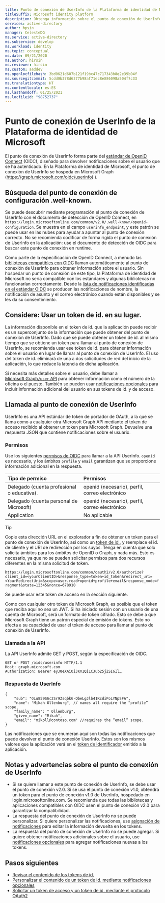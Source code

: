 ```yaml
---
title: Punto de conexión de UserInfo de la Plataforma de identidad de Microsoft | Azure
titleSuffix: Microsoft identity platform
description: Obtenga información sobre el punto de conexión de UserInfo en la Plataforma de identidad de Microsoft.
services: active-directory
author: hpsin
manager: CelesteDG
ms.service: active-directory
ms.subservice: develop
ms.workload: identity
ms.topic: conceptual
ms.date: 09/21/2020
ms.author: hirsin
ms.reviewer: hirsin
ms.custom: aaddev
ms.openlocfilehash: 3bd0621d607b121f19bc47c717343b8e2e39b04f
ms.sourcegitcommit: 5cdd0b378d6377b98af71ec8e886098a504f7c33
ms.translationtype: HT
ms.contentlocale: es-ES
ms.lasthandoff: 01/25/2021
ms.locfileid: "98752737"
---
```

# <a name="microsoft-identity-platform-userinfo-endpoint"></a>Punto de conexión de UserInfo de la Plataforma de identidad de Microsoft

El punto de conexión de UserInfo forma parte del [estándar de OpenID Connect](https://openid.net/specs/openid-connect-core-1_0.html#UserInfo) (OIDC), diseñado para devolver notificaciones sobre el usuario que se ha autenticado.  En la Plataforma de identidad de Microsoft, el punto de conexión de UserInfo se hospeda en Microsoft Graph (https://graph.microsoft.com/oidc/userinfo) ). 

## <a name="find-the-well-known-configuration-endpoint"></a>Búsqueda del punto de conexión de configuración .well-known.

Se puede descubrir mediante programación el punto de conexión de UserInfo con el documento de detección de OpenID Connect, en `https://login.microsoftonline.com/common/v2.0/.well-known/openid-configuration`. Se muestra en el campo `userinfo_endpoint`, y este patrón se puede usar en las nubes para ayudar a apuntar al punto de conexión correcto.  No se recomienda codificar de forma rígida el punto de conexión de UserInfo en la aplicación: use el documento de detección de OIDC para buscar este punto de conexión en runtime.

Como parte de la especificación de OpenID Connect, a menudo las [bibliotecas compatibles con OIDC](https://openid.net/developers/certified/) llaman automáticamente al punto de conexión de UserInfo para obtener información sobre el usuario.  Sin hospedar un punto de conexión de este tipo, la Plataforma de identidad de Microsoft no sería compatible con los estándares y algunas bibliotecas no funcionarían correctamente.  Desde la [lista de notificaciones identificadas en el estándar OIDC](https://openid.net/specs/openid-connect-core-1_0.html#StandardClaims) se producen las notificaciones de nombre, la notificación de asunto y el correo electrónico cuando están disponibles y se les da su consentimiento.  

## <a name="consider-use-an-id-token-instead"></a>Considere: Usar un token de id. en su lugar.

La información disponible en el token de id. que la aplicación puede recibir es un superconjunto de la información que puede obtener del punto de conexión de UserInfo.  Dado que se puede obtener un token de id. al mismo tiempo que se obtiene un token para llamar al punto de conexión de UserInfo, se recomienda usar ese token de id. para obtener información sobre el usuario en lugar de llamar al punto de conexión de UserInfo.  El uso del token de id. eliminará de una a dos solicitudes de red del inicio de la aplicación, lo que reduce la latencia de dicha aplicación.

Si necesita más detalles sobre el usuario, debe llamar a [Microsoft Graph`/user` API](/graph/api/user-get) para obtener información como el número de la oficina o el puesto.   También se pueden usar [notificaciones opcionales](active-directory-optional-claims.md) para incluir información adicional del usuario en sus tokens de id. y de acceso.

## <a name="calling-the-userinfo-endpoint"></a>Llamada al punto de conexión de UserInfo

UserInfo es una API estándar de token de portador de OAuth, a la que se llama como a cualquier otra Microsoft Graph API mediante el token de acceso recibido al obtener un token para Microsoft Graph. Devuelve una respuesta JSON que contiene notificaciones sobre el usuario.

### <a name="permissions"></a>Permisos

Use los siguientes [permisos de OIDC](v2-permissions-and-consent.md#openid-connect-scopes) para llamar a la API UserInfo. `openid` es necesario, y los ámbitos `profile` y `email` garantizan que se proporcione información adicional en la respuesta.

|Tipo de permiso      | Permisos    |
|:--------------------|:---------------------------------------------------------|
|Delegado (cuenta profesional o educativa). | openid (necesario), perfil, correo electrónico |
|Delegado (cuenta personal de Microsoft) | openid (necesario), perfil, correo electrónico |
|Application | No aplicable |

> [!TIP]
> Copie esta dirección URL en el explorador a fin de obtener un token para el punto de conexión de UserInfo, así como un [token de id.](id-tokens.md), y reemplace el id. de cliente y el URI de redirección por los suyos. Tenga en cuenta que solo solicita ámbitos para los ámbitos de OpenID o Graph, y nada más.  Esto es necesario, ya que no se pueden solicitar permisos para dos recursos diferentes en la misma solicitud de token.
>
> `https://login.microsoftonline.com/common/oauth2/v2.0/authorize?client_id=<yourClientID>&response_type=token+id_token&redirect_uri=<YourRedirectUri>&scope=user.read+openid+profile+email&response_mode=fragment&state=12345&nonce=678910`
>
> Se puede usar este token de acceso en la sección siguiente.

Como con cualquier otro token de Microsoft Graph, es posible que el token que reciba aquí no sea un JWT. Si ha iniciado sesión con un usuario de una cuenta de Microsoft, será un formato de token cifrado. Esto se debe a que Microsoft Graph tiene un patrón especial de emisión de tokens. Esto no afecta a su capacidad de usar el token de acceso para llamar al punto de conexión de UserInfo.

### <a name="calling-the-api"></a>Llamada a la API

La API UserInfo admite GET y POST, según la especificación de OIDC.

```http
GET or POST /oidc/userinfo HTTP/1.1
Host: graph.microsoft.com
Authorization: Bearer eyJ0eXAiOiJKV1QiLCJub25jZSI6Il…
```

### <a name="userinfo-response"></a>Respuesta de UserInfo

```jsonc
{
    "sub": "OLu859SGc2Sr9ZsqbkG-QbeLgJlb41KcdiPoLYNpSFA",
    "name": "Mikah Ollenburg", // names all require the “profile” scope.
    "family_name": " Ollenburg",
    "given_name": "Mikah",
    "email": "mikoll@contoso.com" //requires the “email” scope.
}
```

Las notificaciones que se enumeran aquí son todas las notificaciones que puede devolver el punto de conexión UserInfo.  Estos son los mismos valores que la aplicación verá en el [token de identificador](id-tokens.md) emitido a la aplicación.  

## <a name="notes-and-caveats-on-the-userinfo-endpoint"></a>Notas y advertencias sobre el punto de conexión de UserInfo

* Si se quiere llamar a este punto de conexión de UserInfo, se debe usar el punto de conexión v2.0.  Si se usa el punto de conexión v1.0, obtendrá un token para el punto de conexión v1.0 de UserInfo, hospedado en login.microsoftonline.com.  Se recomienda que todas las bibliotecas y aplicaciones compatibles con OIDC usen el punto de conexión v2.0 para garantizar la compatibilidad.
* La respuesta del punto de conexión de UserInfo no se puede personalizar.  Si quiere personalizar las notificaciones, use [asignación de notificaciones]( active-directory-claims-mapping.md) para editar la información devuelta en los tokens.
* La respuesta del punto de conexión de UserInfo no se puede agregar.  Si quiere obtener notificaciones adicionales sobre el usuario, use [notificaciones opcionales]( active-directory-optional-claims.md) para agregar notificaciones nuevas a los tokens.

## <a name="next-steps"></a>Pasos siguientes

* [Revisar el contenido de los tokens de id.](id-tokens.md)
* [Personalizar el contenido de un token de id. mediante notificaciones opcionales](active-directory-optional-claims.md)
* [Solicitar un token de acceso y un token de id. mediante el protocolo OAuth2](v2-protocols-oidc.md)

